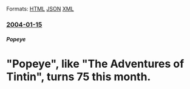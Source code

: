 
Formats: [HTML](/news/2004/01/15/popeye-like-the-adventures-of-tintin-turns-75-this-month.html)  [JSON](/news/2004/01/15/popeye-like-the-adventures-of-tintin-turns-75-this-month.json)  [XML](/news/2004/01/15/popeye-like-the-adventures-of-tintin-turns-75-this-month.xml)  

### [2004-01-15](/news/2004/01/15/index.md)

##### Popeye
#  "Popeye", like "The Adventures of Tintin", turns 75 this month.



